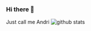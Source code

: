 ### Hi there 👋
Just call me Andri
![github stats](https://github-readme-stats.vercel.app/api?username=andristji&show_icons=true&theme=synthwave)

